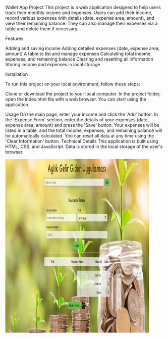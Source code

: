 Wallet App Project
This project is a web application designed to help users track their monthly income and expenses. Users can add their income, record various expenses with details (date, expense area, amount), and view their remaining balance. They can also manage their expenses via a table and delete them if necessary.



Features


Adding and saving income
Adding detailed expenses (date, expense area, amount)
A table to list and manage expenses
Calculating total income, expenses, and remaining balance
Clearing and resetting all information
Storing income and expenses in local storage


Installation


To run this project on your local environment, follow these steps:

Clone or download the project to your local computer.
In the project folder, open the index.html file with a web browser.
You can start using the application.



Usage
On the main page, enter your income and click the 'Add' button.
In the 'Expense Form' section, enter the details of your expenses (date, expense area, amount) and press the 'Save' button.
Your expenses will be listed in a table, and the total income, expenses, and remaining balance will be automatically calculated.
You can reset all data at any time using the 'Clear Information' button.
Technical Details
This application is built using HTML, CSS, and JavaScript. Data is stored in the local storage of the user's browser.


<img src="./Ekran görüntüsü 2024-01-12 014501.png"  width="90.5%" height="550" />




